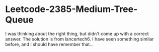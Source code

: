 # Leetcode-2385-Medium-Tree-Queue
I was thinking about the right thing, but didn't come up with a correct answer. The solution is from lancertech6. I have seen something similar before, and I should have remember that...

